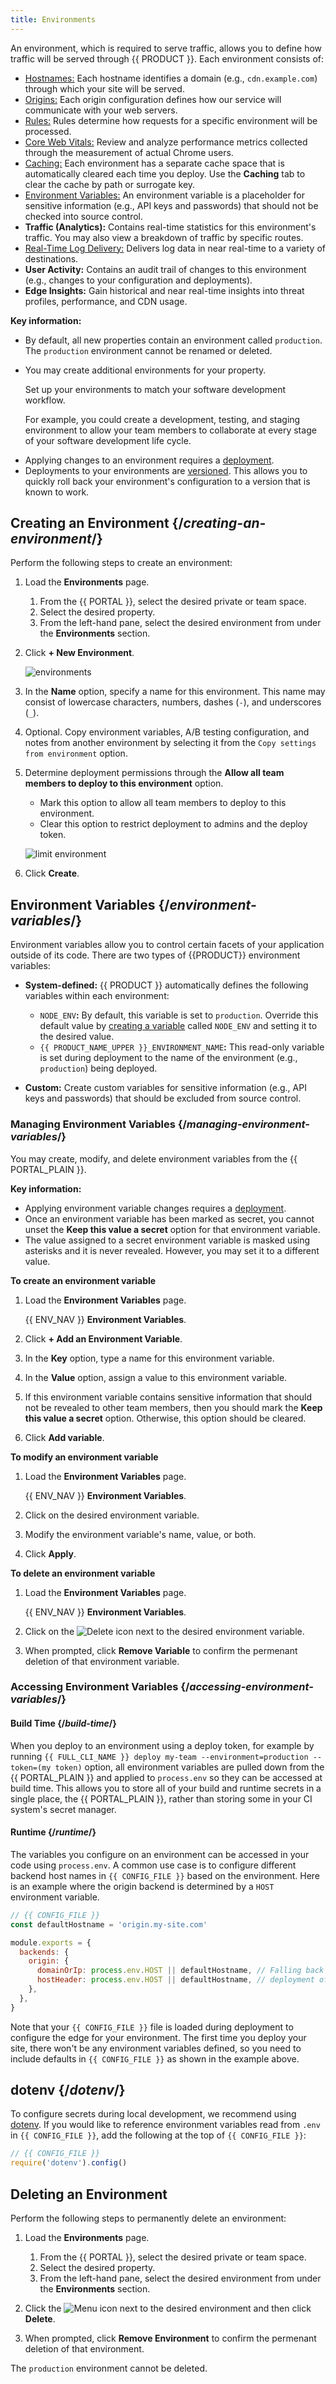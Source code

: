 ```yaml
---
title: Environments
---
```


An environment, which is required to serve traffic, allows you to define how traffic will be served through {{ PRODUCT }}. Each environment consists of:

-   [Hostnames:](/guides/basics/hostnames_and_origins) Each hostname identifies a domain (e.g., `cdn.example.com`) through which your site will be served.
-   [Origins:](/guides/basics/hostnames_and_origins) Each origin configuration defines how our service will communicate with your web servers.
-   [Rules:](/guides/performance/rules) Rules determine how requests for a specific environment will be processed.
-   [Core Web Vitals:](/guides/performance/observability/core_web_vitals) Review and analyze performance metrics collected through the measurement of actual Chrome users. 
-   [Caching:](/guides/performance/caching) Each environment has a separate cache space that is automatically cleared each time you deploy. Use the **Caching** tab to clear the cache by path or surrogate key.
-   [Environment Variables:](#environment-variables) An environment variable is a placeholder for sensitive information (e.g., API keys and passwords) that should not be checked into source control. 
-   **Traffic (Analytics):** Contains real-time statistics for this environment's traffic. You may also view a breakdown of traffic by specific routes.
-   [Real-Time Log Delivery:](/guides/logs/rtld) Delivers log data in near real-time to a variety of destinations. 
-   **User Activity:** Contains an audit trail of changes to this environment (e.g., changes to your configuration and deployments).
-   **Edge Insights:** Gain historical and near real-time insights into threat profiles, performance, and CDN usage. 

<!--
-   **A/B Testing**: Split traffic between multiple router destinations or other environments to conduct A/B testing or implement blue/green deployments.
-->

**Key information:**

-   By default, all new properties contain an environment called `production`. The `production` environment cannot be renamed or deleted.
-   You may create additional environments for your property.

    <Callout type="tip">

      Set up your environments to match your software development workflow.

      For example, you could create a development, testing, and staging environment to allow your team members to collaborate at every stage of your software development life cycle.

    </Callout>

<!--
Free accounts are limited to three environments. Paid accounts allow you to create either five environments (on the Hyper plan) or as many environments as you need (on Enterprise plans). 
-->

-   Applying changes to an environment requires a [deployment](/guides/basics/deployments).
-   Deployments to your environments are [versioned](/guides/basics/deployments#versioning). This allows you to quickly roll back your environment's configuration to a version that is known to work.

## Creating an Environment {/*creating-an-environment*/}

Perform the following steps to create an environment:

1.  Load the **Environments** page.

    1.  From the {{ PORTAL }}, select the desired private or team space.
    2.  Select the desired property.
    3.  From the left-hand pane, select the desired environment from under the **Environments** section.

2.  Click **+ New Environment**.

    ![environments](/images/basics/environments.png)

3.  In the **Name** option, specify a name for this environment. This name may consist of lowercase characters, numbers, dashes (`-`), and underscores (`_`).

4.  Optional. Copy environment variables, A/B testing configuration, and notes from another environment by selecting it from the `Copy settings from environment` option.

5.  Determine deployment permissions through the **Allow all team members to deploy to this environment** option. 

    -   Mark this option to allow all team members to deploy to this environment.
    -   Clear this option to restrict deployment to admins and the deploy token. 

    ![limit environment](/images/basics/environment-permissions.png?width=450)

6.  Click **Create**.

<!--
## Production Environment {/*production-environment*/}

To ensure that your production environment gets priority over all other environments during periods of high traffic, mark it as _production_ by selecting this option during creation:

![promote](/images/environments/production.png)

Or from the environments list in the site view:

![promote](/images/environments/environments_table.png)

Failure to do so could cause your production environment to become slow if another environment experiences an unexpected surge in traffic, for example due to an attack or load test.
-->

## Environment Variables {/*environment-variables*/}

Environment variables allow you to control certain facets of your application outside of its code. There are two types of {{PRODUCT}} environment variables: 

-   **System-defined:** {{ PRODUCT }} automatically defines the following variables within each environment:

    - `NODE_ENV`**:** By default, this variable is set to `production`. Override this default value by [creating a variable](#managing-environment-variables) called `NODE_ENV` and setting it to the desired value.
    - `{{ PRODUCT_NAME_UPPER }}_ENVIRONMENT_NAME`**:** This read-only variable is set during deployment to the name of the environment (e.g., `production`) being deployed.

-   **Custom:** Create custom variables for sensitive information (e.g., API keys and passwords) that should be excluded from source control.

### Managing Environment Variables {/*managing-environment-variables*/}

You may create, modify, and delete environment variables from the {{ PORTAL_PLAIN }}.

**Key information:**

-   Applying environment variable changes requires a [deployment](/guides/basics/deployments).
-   Once an environment variable has been marked as secret, you cannot unset the **Keep this value a secret** option for that environment variable.
-   The value assigned to a secret environment variable is masked using asterisks and it is never revealed. However, you may set it to a different value. 

**To create an environment variable**

1.  Load the **Environment Variables** page.

    {{ ENV_NAV }} **Environment Variables**.

2.  Click **+ Add an Environment Variable**.

3.  In the **Key** option, type a name for this environment variable.

4.  In the **Value** option, assign a value to this environment variable.

5.  If this environment variable contains sensitive information that should not be revealed to other team members, then you should mark the **Keep this value a secret** option. Otherwise, this option should be cleared.

6.  Click **Add variable**.

**To modify an environment variable**

1.  Load the **Environment Variables** page.

    {{ ENV_NAV }} **Environment Variables**.

2.  Click on the desired environment variable.

3.  Modify the environment variable's name, value, or both. 

4.  Click **Apply**.

**To delete an environment variable**

1.  Load the **Environment Variables** page.

    {{ ENV_NAV }} **Environment Variables**.

2.  Click on the <img data-inline-img src="/images/icons/delete-4.png" alt="Delete" /> icon next to the desired environment variable.

3.  When prompted, click **Remove Variable** to confirm the permenant deletion of that environment variable.    

### Accessing Environment Variables {/*accessing-environment-variables*/}

#### Build Time {/*build-time*/}

When you deploy to an environment using a deploy token, for example by running `{{ FULL_CLI_NAME }} deploy my-team --environment=production --token=(my token)` option, all environment variables are pulled down from the {{ PORTAL_PLAIN }} and applied to `process.env` so they can be accessed at build time. This allows you to store all of your build and runtime secrets in a single place, the {{ PORTAL_PLAIN }}, rather than storing some in your CI system's secret manager.

#### Runtime {/*runtime*/}

The variables you configure on an environment can be accessed in your code using `process.env`. A common use case is to configure
different backend host names in `{{ CONFIG_FILE }}` based on the environment. Here is an example where the origin backend is determined
by a `HOST` environment variable.

```js
// {{ CONFIG_FILE }}
const defaultHostname = 'origin.my-site.com'

module.exports = {
  backends: {
    origin: {
      domainOrIp: process.env.HOST || defaultHostname, // Falling back to defaultHostname is needed during the initial
      hostHeader: process.env.HOST || defaultHostname, // deployment of your site, when an environment is not yet configured.
    },
  },
}
```

Note that your `{{ CONFIG_FILE }}` file is loaded during deployment to configure the edge for your environment. The first time you
deploy your site, there won't be any environment variables defined, so you need to include defaults in `{{ CONFIG_FILE }}` as
shown in the example above.

## dotenv {/*dotenv*/}

To configure secrets during local development, we recommend using [dotenv](https://github.com/motdotla/dotenv).
If you would like to reference environment variables read from `.env` in `{{ CONFIG_FILE }}`, add the following at the top
of `{{ CONFIG_FILE }}`:

```js
// {{ CONFIG_FILE }}
require('dotenv').config()
```

## Deleting an Environment

Perform the following steps to permanently delete an environment:

1.  Load the **Environments** page.

    1.  From the {{ PORTAL }}, select the desired private or team space.
    2.  Select the desired property.
    3.  From the left-hand pane, select the desired environment from under the **Environments** section.

2.  Click the <img data-inline-img src="/images/icons/menu-kebab.png" alt="Menu" /> icon next to the desired environment and then click **Delete**.
3.  When prompted, click **Remove Environment** to confirm the permenant deletion of that environment.

<Callout type="info">

  The `production` environment cannot be deleted. 

</Callout>